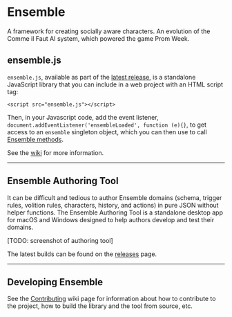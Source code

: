 # Ensemble

A framework for creating socially aware characters. An evolution of the Comme il Faut AI system, which powered the game Prom Week.

## ensemble.js

`ensemble.js`, available as part of the [latest release](https://github.com/ensemble-engine/ensemble/releases/latest), is a standalone JavaScript library that you can include in a web project with an HTML script tag:

`<script src="ensemble.js"></script>`

Then, in your Javascript code, add the event listener, `document.addEventListener('ensembleLoaded', function (e){}`, to get access to an `ensemble` singleton object, which you can then use to call [Ensemble methods](https://github.com/ensemble-engine/ensemble/wiki/Ensemble-API).

See the [wiki](./wiki) for more information.

---

## Ensemble Authoring Tool

It can be difficult and tedious to author Ensemble domains (schema, trigger rules, volition rules, characters, history, and actions) in pure JSON without helper functions. The Ensemble Authoring Tool is a standalone desktop app for macOS and Windows designed to help authors develop and test their domains.

[TODO: screenshot of authoring tool]

The latest builds can be found on the [releases](https://github.com/ensemble-engine/ensemble/releases/latest) page.

---

## Developing Ensemble

See the [Contributing](https://github.com/ensemble-engine/ensemble/wiki/Contributing) wiki page for information about how to contribute to the project, how to build the library and the tool from source, etc. 
